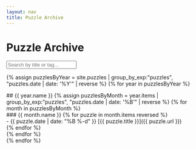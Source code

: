 ```yaml
---
layout: nav
title: Puzzle Archive
---
```

# Puzzle Archive

<div class="search-container">
    <input type="text" id="content-search" placeholder="Search by title or tag...">
    <div id="search-suggestions" class="search-suggestions"></div>
</div>

{% assign puzzlesByYear = site.puzzles | group_by_exp:"puzzles", "puzzles.date | date: '%Y'" | reverse %}
{% for year in puzzlesByYear %}
<div class="year-section" markdown="1">
## {{ year.name }}
{% assign puzzlesByMonth = year.items | group_by_exp:"puzzles", "puzzles.date | date: '%B'" | reverse %}
{% for month in puzzlesByMonth %}
<div class="month-section" markdown="1">
### {{ month.name }}
{% for puzzle in month.items reversed %}
<div class="entry-item" data-title="{{ puzzle.title | downcase }}" data-tags="{{ puzzle.tags | join: ',' | downcase }}" markdown="1">
- <span class="archive-date">{{ puzzle.date | date: "%B %-d" }}</span> [{{ puzzle.title }}]({{ puzzle.url }})
</div>
{% endfor %}
</div>
{% endfor %}
</div>
{% endfor %}